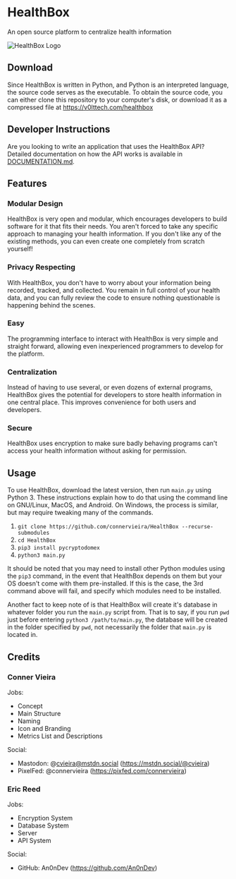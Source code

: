 # HealthBox

An open source platform to centralize health information

![HealthBox Logo](https://v0lttech.com/assets/img/healthboxlogo.png)


## Download

Since HealthBox is written in Python, and Python is an interpreted language, the source code serves as the executable. To obtain the source code, you can either clone this repository to your computer's disk, or download it as a compressed file at <https://v0lttech.com/healthbox>


## Developer Instructions

Are you looking to write an application that uses the HealthBox API? Detailed documentation on how the API works is available in [DOCUMENTATION.md](DOCUMENTATION.md).


## Features

### Modular Design

HealthBox is very open and modular, which encourages developers to build software for it that fits their needs. You aren't forced to take any specific approach to managing your health information. If you don't like any of the existing methods, you can even create one completely from scratch yourself!

### Privacy Respecting

With HealthBox, you don't have to worry about your information being recorded, tracked, and collected. You remain in full control of your health data, and you can fully review the code to ensure nothing questionable is happening behind the scenes.

### Easy

The programming interface to interact with HealthBox is very simple and straight forward, allowing even inexperienced programmers to develop for the platform.

### Centralization

Instead of having to use several, or even dozens of external programs, HealthBox gives the potential for developers to store health information in one central place. This improves convenience for both users and developers.

### Secure

HealthBox uses encryption to make sure badly behaving programs can't access your health information without asking for permission.


## Usage

To use HealthBox, download the latest version, then run `main.py` using Python 3. These instructions explain how to do that using the command line on GNU/Linux, MacOS, and Android. On Windows, the process is similar, but may require tweaking many of the commands.

1. `git clone https://github.com/connervieira/HealthBox --recurse-submodules`
2. `cd HealthBox`
3. `pip3 install pycryptodomex`
4. `python3 main.py`

It should be noted that you may need to install other Python modules using the `pip3` command, in the event that HealthBox depends on them but your OS doesn't come with them pre-installed. If this is the case, the 3rd command above will fail, and specify which modules need to be installed.

Another fact to keep note of is that HealthBox will create it's database in whatever folder you run the `main.py` script from. That is to say, if you run `pwd` just before entering `python3 /path/to/main.py`, the database will be created in the folder specified by `pwd`, not necessarily the folder that `main.py` is located in.


## Credits
### Conner Vieira
Jobs:
* Concept
* Main Structure
* Naming
* Icon and Branding
* Metrics List and Descriptions

Social:
* Mastodon: @cvieira@mstdn.social (https://mstdn.social/@cvieira)
* PixelFed: @connervieira (https://pixfed.com/connervieira)

### Eric Reed
Jobs:
* Encryption System
* Database System
* Server
* API System

Social:
* GitHub: An0nDev (https://github.com/An0nDev)
